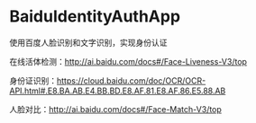 # BaiduIdentityAuthApp
使用百度人脸识别和文字识别，实现身份认证

在线活体检测：http://ai.baidu.com/docs#/Face-Liveness-V3/top

身份证识别：https://cloud.baidu.com/doc/OCR/OCR-API.html#.E8.BA.AB.E4.BB.BD.E8.AF.81.E8.AF.86.E5.88.AB

人脸对比：http://ai.baidu.com/docs#/Face-Match-V3/top
